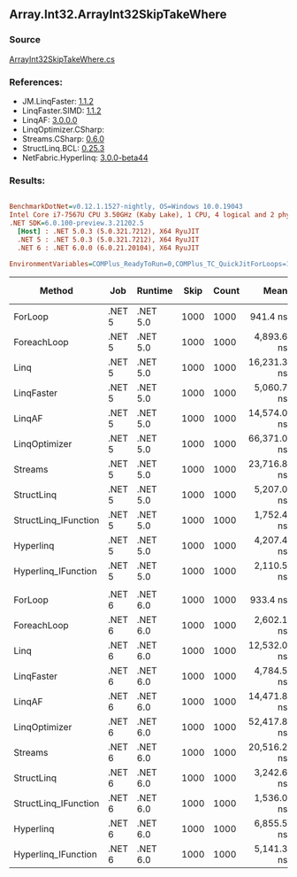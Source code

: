 ﻿## Array.Int32.ArrayInt32SkipTakeWhere

### Source
[ArrayInt32SkipTakeWhere.cs](../LinqBenchmarks/Array/Int32/ArrayInt32SkipTakeWhere.cs)

### References:
- JM.LinqFaster: [1.1.2](https://www.nuget.org/packages/JM.LinqFaster/1.1.2)
- LinqFaster.SIMD: [1.1.2](https://www.nuget.org/packages/LinqFaster.SIMD/1.0.3)
- LinqAF: [3.0.0.0](https://www.nuget.org/packages/LinqAF/3.0.0.0)
- LinqOptimizer.CSharp: [](https://www.nuget.org/packages/LinqOptimizer.CSharp/)
- Streams.CSharp: [0.6.0](https://www.nuget.org/packages/Streams.CSharp/0.6.0)
- StructLinq.BCL: [0.25.3](https://www.nuget.org/packages/StructLinq.BCL/0.25.3)
- NetFabric.Hyperlinq: [3.0.0-beta44](https://www.nuget.org/packages/NetFabric.Hyperlinq/3.0.0-beta44)

### Results:
``` ini

BenchmarkDotNet=v0.12.1.1527-nightly, OS=Windows 10.0.19043
Intel Core i7-7567U CPU 3.50GHz (Kaby Lake), 1 CPU, 4 logical and 2 physical cores
.NET SDK=6.0.100-preview.3.21202.5
  [Host] : .NET 5.0.3 (5.0.321.7212), X64 RyuJIT
  .NET 5 : .NET 5.0.3 (5.0.321.7212), X64 RyuJIT
  .NET 6 : .NET 6.0.0 (6.0.21.20104), X64 RyuJIT

EnvironmentVariables=COMPlus_ReadyToRun=0,COMPlus_TC_QuickJitForLoops=1,COMPlus_TieredPGO=1  

```
|               Method |    Job |  Runtime | Skip | Count |        Mean |       Error |      StdDev |      Median | Ratio | RatioSD |   Gen 0 | Gen 1 | Gen 2 | Allocated |
|--------------------- |------- |--------- |----- |------ |------------:|------------:|------------:|------------:|------:|--------:|--------:|------:|------:|----------:|
|              ForLoop | .NET 5 | .NET 5.0 | 1000 |  1000 |    941.4 ns |     5.55 ns |     4.63 ns |    941.5 ns |  1.00 |    0.00 |       - |     - |     - |         - |
|          ForeachLoop | .NET 5 | .NET 5.0 | 1000 |  1000 |  4,893.6 ns |    44.83 ns |    39.74 ns |  4,885.1 ns |  5.20 |    0.05 |  0.0153 |     - |     - |      32 B |
|                 Linq | .NET 5 | .NET 5.0 | 1000 |  1000 | 16,231.3 ns |    50.98 ns |    42.57 ns | 16,232.4 ns | 17.24 |    0.10 |  0.0610 |     - |     - |     152 B |
|           LinqFaster | .NET 5 | .NET 5.0 | 1000 |  1000 |  5,060.7 ns |   101.04 ns |   278.29 ns |  4,885.2 ns |  5.39 |    0.28 |  6.7215 |     - |     - |  14,064 B |
|               LinqAF | .NET 5 | .NET 5.0 | 1000 |  1000 | 14,574.0 ns |    67.99 ns |    63.60 ns | 14,554.7 ns | 15.48 |    0.10 |       - |     - |     - |         - |
|        LinqOptimizer | .NET 5 | .NET 5.0 | 1000 |  1000 | 66,371.0 ns |   637.96 ns |   596.75 ns | 66,327.8 ns | 70.49 |    0.74 | 16.1133 |     - |     - |  33,844 B |
|              Streams | .NET 5 | .NET 5.0 | 1000 |  1000 | 23,716.8 ns |   113.40 ns |    94.69 ns | 23,717.8 ns | 25.19 |    0.19 |  0.4272 |     - |     - |     912 B |
|           StructLinq | .NET 5 | .NET 5.0 | 1000 |  1000 |  5,207.0 ns |    22.83 ns |    21.35 ns |  5,213.1 ns |  5.53 |    0.04 |  0.0458 |     - |     - |      96 B |
| StructLinq_IFunction | .NET 5 | .NET 5.0 | 1000 |  1000 |  1,752.4 ns |    12.40 ns |    11.60 ns |  1,751.3 ns |  1.86 |    0.02 |       - |     - |     - |         - |
|            Hyperlinq | .NET 5 | .NET 5.0 | 1000 |  1000 |  4,207.4 ns |    22.18 ns |    19.67 ns |  4,215.0 ns |  4.47 |    0.03 |       - |     - |     - |         - |
|  Hyperlinq_IFunction | .NET 5 | .NET 5.0 | 1000 |  1000 |  2,110.5 ns |    10.29 ns |     9.62 ns |  2,110.1 ns |  2.24 |    0.01 |       - |     - |     - |         - |
|                      |        |          |      |       |             |             |             |             |       |         |         |       |       |           |
|              ForLoop | .NET 6 | .NET 6.0 | 1000 |  1000 |    933.4 ns |     3.11 ns |     2.90 ns |    933.8 ns |  1.00 |    0.00 |       - |     - |     - |         - |
|          ForeachLoop | .NET 6 | .NET 6.0 | 1000 |  1000 |  2,602.1 ns |    12.24 ns |    11.45 ns |  2,599.4 ns |  2.79 |    0.01 |  0.0153 |     - |     - |      32 B |
|                 Linq | .NET 6 | .NET 6.0 | 1000 |  1000 | 12,532.0 ns |    64.07 ns |    56.80 ns | 12,507.7 ns | 13.43 |    0.08 |  0.0610 |     - |     - |     152 B |
|           LinqFaster | .NET 6 | .NET 6.0 | 1000 |  1000 |  4,784.5 ns |    37.03 ns |    34.64 ns |  4,783.2 ns |  5.13 |    0.04 |  6.7215 |     - |     - |  14,064 B |
|               LinqAF | .NET 6 | .NET 6.0 | 1000 |  1000 | 14,471.8 ns |    39.20 ns |    34.75 ns | 14,484.3 ns | 15.50 |    0.07 |       - |     - |     - |         - |
|        LinqOptimizer | .NET 6 | .NET 6.0 | 1000 |  1000 | 52,417.8 ns | 1,489.87 ns | 4,392.92 ns | 49,371.4 ns | 58.48 |    4.19 | 16.0522 |     - |     - |  33,593 B |
|              Streams | .NET 6 | .NET 6.0 | 1000 |  1000 | 20,516.2 ns |    64.19 ns |    53.61 ns | 20,523.5 ns | 21.98 |    0.10 |  0.4272 |     - |     - |     912 B |
|           StructLinq | .NET 6 | .NET 6.0 | 1000 |  1000 |  3,242.6 ns |    19.17 ns |    16.01 ns |  3,243.4 ns |  3.47 |    0.02 |  0.0458 |     - |     - |      96 B |
| StructLinq_IFunction | .NET 6 | .NET 6.0 | 1000 |  1000 |  1,536.0 ns |     6.95 ns |     6.16 ns |  1,536.0 ns |  1.65 |    0.01 |       - |     - |     - |         - |
|            Hyperlinq | .NET 6 | .NET 6.0 | 1000 |  1000 |  6,855.5 ns |    22.77 ns |    19.01 ns |  6,851.1 ns |  7.34 |    0.03 |       - |     - |     - |         - |
|  Hyperlinq_IFunction | .NET 6 | .NET 6.0 | 1000 |  1000 |  5,141.3 ns |    20.38 ns |    17.02 ns |  5,147.2 ns |  5.51 |    0.03 |       - |     - |     - |         - |
